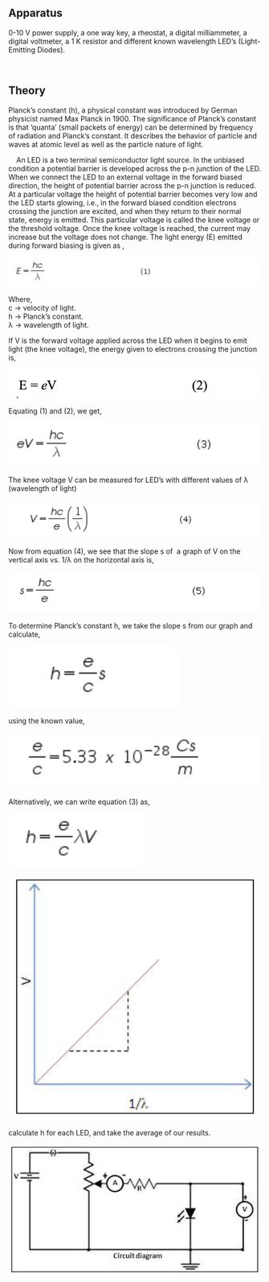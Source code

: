 ## Apparatus
0-10 V power supply, a one way key, a rheostat, a digital milliammeter, a   
digital voltmeter, a 1 K resistor and different known wavelength LED’s (Light-Emitting Diodes).

 
## Theory

Planck’s constant (h), a physical constant was introduced by German physicist named Max Planck in 1900. The significance of Planck’s constant is that ‘quanta’ (small packets of energy) can be determined by frequency of radiation and Planck’s constant. It describes the behavior of particle and waves at atomic level as well as the particle nature of light.

 
 
An LED is a two terminal semiconductor light source. In the unbiased condition a potential barrier is developed across the p-n junction of the LED. When we connect the LED to an external voltage in the forward biased direction, the height of potential barrier across the p-n junction is reduced. At a particular voltage the height of potential barrier becomes very low and the LED starts glowing, i.e., in the forward biased condition electrons crossing the junction are excited, and when they return to their normal state, energy is emitted. This particular voltage is called the knee voltage or the threshold voltage. Once the knee voltage is reached, the current may increase but the voltage does not change.
The light energy (E) emitted during forward biasing is given as ,                                                

![eq1](./image/eq1.png)


Where,     
c -> velocity of light.            
h -> Planck’s constant.               
&lambda; -> wavelength of light.	
 
 If V is the forward voltage applied across the LED when it begins to emit light (the knee voltage), the energy given to electrons crossing the junction is, 

  ![eq2](./image/eq2.png)



  Equating (1) and (2), we get,


  ![eq3](./image/eq3.png)

  The knee voltage V can be measured for LED’s with different values of λ (wavelength of light) 

  
  ![eq4](./image/eq4.png)

  Now from equation (4), we see that the slope s of  a graph of V on the vertical axis vs. 1/λ on the horizontal axis is, 
  
  ![eq5](./image/eq5.png)


  To determine Planck’s constant h, we take the slope
  s from our graph and calculate,
  
  ![eq6](./image/eq6.png)


  using the known value,

  ![eq7](./image/eq7.png)


  Alternatively, we can write equation (3) as,

  ![eq8](./image/eq8.png)


  ![graph1](./image/graph1.png)


  calculate h for each LED, and take the average of our results.


  ![circuit1](./image/circuit1.png)


  























